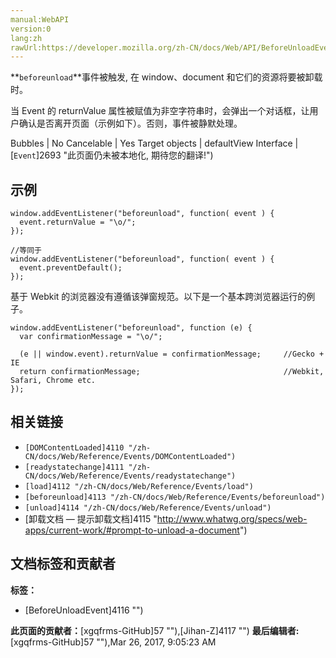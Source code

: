 ```yaml
---
manual:WebAPI
version:0
lang:zh
rawUrl:https://developer.mozilla.org/zh-CN/docs/Web/API/BeforeUnloadEvent
---
```






**`beforeunload`**事件被触发, 在 window、document 和它们的资源将要被卸载时。



当 Event 的 returnValue 属性被赋值为非空字符串时，会弹出一个对话框，让用户确认是否离开页面（示例如下）。否则，事件被静默处理。

Bubbles | No 
Cancelable | Yes 
Target objects | defaultView 
Interface | [`Event`]2693 "此页面仍未被本地化, 期待您的翻译!") 


## 示例<a name="示例"></a>

```
window.addEventListener("beforeunload", function( event ) {
  event.returnValue = "\o/";
});

//等同于
window.addEventListener("beforeunload", function( event ) {
  event.preventDefault();
});
```


基于 Webkit 的浏览器没有遵循该弹窗规范。以下是一个基本跨浏览器运行的例子。


```
window.addEventListener("beforeunload", function (e) {
  var confirmationMessage = "\o/";

  (e || window.event).returnValue = confirmationMessage;     //Gecko + IE
  return confirmationMessage;                                //Webkit, Safari, Chrome etc.
});
```

## 相关链接<a name="相关链接"></a>

* `[DOMContentLoaded]4110 "/zh-CN/docs/Web/Reference/Events/DOMContentLoaded")`
* `[readystatechange]4111 "/zh-CN/docs/Web/Reference/Events/readystatechange")`
* `[load]4112 "/zh-CN/docs/Web/Reference/Events/load")`
* `[beforeunload]4113 "/zh-CN/docs/Web/Reference/Events/beforeunload")`
* `[unload]4114 "/zh-CN/docs/Web/Reference/Events/unload")`
* [卸载文档 — 提示卸载文档]4115 "http://www.whatwg.org/specs/web-apps/current-work/#prompt-to-unload-a-document")



## 文档标签和贡献者
**标签：**
* [BeforeUnloadEvent]4116 "")

**此页面的贡献者：**[xgqfrms-GitHub]57 ""),[Jihan-Z]4117 "")
**最后编辑者:**[xgqfrms-GitHub]57 ""),<time>Mar 26, 2017, 9:05:23 AM</time>


